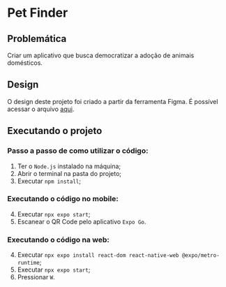 # Pet Finder
## Problemática
Criar um aplicativo que busca democratizar a adoção de animais domésticos.

## Design
O design deste projeto foi criado a partir da ferramenta Figma. É possível acessar o arquivo [aqui](https://www.figma.com/file/WyXEWZHWTZc6BmzmMkv105/Untitled?type=design&node-id=0%3A1&mode=design&t=trw0GK8GCt1HpYng-1).

## Executando o projeto
### Passo a passo de como utilizar o código:
1. Ter o ```Node.js``` instalado na máquina;
2. Abrir o terminal na pasta do projeto;
3. Executar `npm install`;

### Executando o código no mobile:
4. Executar `npx expo start`;
5. Escanear o QR Code pelo aplicativo `Expo Go`.

### Executando o código na web:
4. Executar `npx expo install react-dom react-native-web @expo/metro-runtime`;
5. Executar `npx expo start`;
6. Pressionar `W`.

